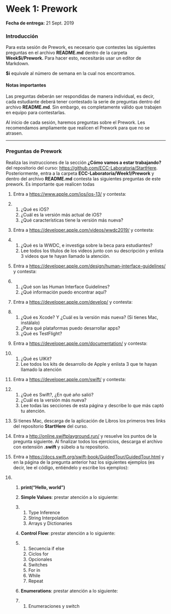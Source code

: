 # Week 1: Prework

**Fecha de entrega:** 21 Sept. 2019 

### Introducción 

Para esta sesión de Prework, es necesario que contestes las siguientes preguntas en el archivo **README.md** dentro de la carpeta **Week$i/Prework.** Para hacer esto, necesitarás usar un editor de Markdown. 

**$i** equivale al número de semana en la cual nos encontramos. 

#### **Notas importantes** 

Las preguntas deberán ser respondidas de manera individual, es decir, cada estudiante deberá tener contestado la serie de preguntas dentro del  archivo **README.md**. Sin embargo, es completamente válido que trabajen en equipo para contestarlas. 

Al inicio de cada sesión, haremos preguntas sobre el Prework. Les recomendamos ampliamente que realicen el Prework para que no se atrasen. 

---

### Preguntas de Prework 

Realiza las instrucciones de la sección **¿Cómo vamos a estar trabajando?** del repositorio del curso: https://github.com/ECC-Laboratoria/StartHere. Posteriormente, entra a la carpeta **ECC-Laboratoria/Week1/Prework** y dentro del archivo **README.md** contesta las siguientes preguntas de este prework. Es importante que realicen todas 



1. Entra a https://www.apple.com/ios/ios-13/ y contesta:

2. 1. ¿Qué es iOS?
   2. ¿Cuál es la versión más actual de iOS?
   3. ¿Qué características tiene la versión más nueva?

3. Entra a https://developer.apple.com/videos/wwdc2019/ y contesta: 

4. 1. ¿Qué es la WWDC, e investiga sobre la beca para estudiantes?
   2. Lee todos los títulos de los videos junto con su descripción y enlista 3 videos que te hayan llamado la atención. 

5. Entra a https://developer.apple.com/design/human-interface-guidelines/ y contesta: 

6. 1. ¿Qué son las Human Interface Guidelines?
   2. ¿Qué información puedo encontrar aquí?

7. Entra a https://developer.apple.com/develop/ y contesta: 

8. 1. ¿Qué es Xcode? Y ¿Cuál es la versión más nueva? (Si tienes Mac, instálalo) 
   2. ¿Para qué plataformas puedo desarrollar apps?
   3. ¿Qué es TestFlight?

9. Entra a https://developer.apple.com/documentation/ y contesta: 

10. 1. ¿Qué es UIKit?
    2. Lee todos los kits de desarrollo de Apple y enlista 3 que te hayan llamado la atención

11. Entra a https://developer.apple.com/swift/ y contesta: 

12. 1. ¿Qué es Swift?, ¿En qué año salió?
    2. ¿Cuál es la versión más nueva?
    3. Lee todas las secciones de esta página y describe lo que más captó tu atención. 

13. Si tienes Mac, descarga de la aplicación de Libros los primeros tres links del repositorio **StartHere** del curso. 

14. Entra a http://online.swiftplayground.run/ y resuelve los puntos de la pregunta siguiente. Al finalizar todos los ejercicios, descarga el archivo con extensión **.swift** y súbelo a tu repositorio.

15. Entra a https://docs.swift.org/swift-book/GuidedTour/GuidedTour.html y en la página de la pregunta anterior haz los siguientes ejemplos (es decir, lee el código, entiéndelo y escribe los ejemplos): 

16. 1. **print(“Hello, world”)** 

    2. **Simple Values**: prestar atención a lo siguiente: 

    3. 1. Type Inference 
       2. String Interpolation
       3. Arrays y Dictionaries 

    4. **Control Flow**: prestar atención a lo siguiente:

    5. 1. Secuencia if else 
       2. Ciclos for 
       3. Opcionales 
       4. Switches 
       5. For in 
       6. While 
       7. Repeat

    6. **Enumerations**: prestar atención a lo siguiente:

    7. 1. Enumeraciones y switch 

